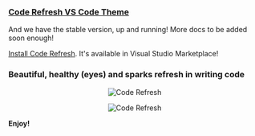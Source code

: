 ### [Code Refresh VS Code Theme]()

And we have the stable version, up and running! More docs to be added soon enough!

[Install Code Refresh](https://marketplace.visualstudio.com/items?itemName=mayeedwin.coderefresh). It's available in Visual Studio Marketplace!

### Beautiful, healthy (eyes) and sparks refresh in writing code

<p align="center">
  <img src="https://github.com/mayeedwin/code-refresh/blob/master/.coderefresh/coderefresh.png" alt="Code Refresh"/>
</p>

<p align="center">
  <img src="https://github.com/mayeedwin/code-refresh/blob/master/.coderefresh/coderefreshf.png" alt="Code Refresh"/>
</p>

**Enjoy!**
